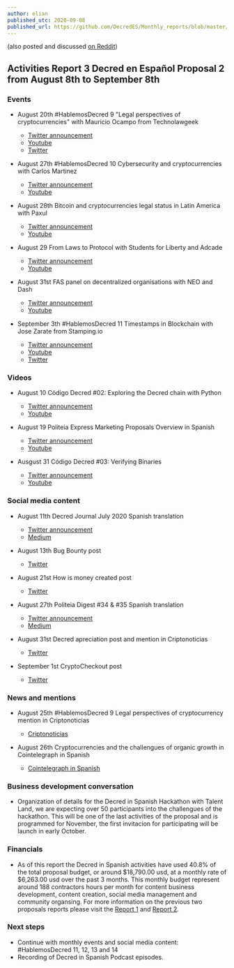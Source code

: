 ```yaml
---
author: elian
published_utc: 2020-09-08
published_url: https://github.com/DecredES/Monthly_reports/blob/master/Report_3.md
---
```


(also posted and discussed [on Reddit](https://www.reddit.com/r/decred/comments/ip0uke/activities_report_3_decred_en_espa%C3%B1ol_proposal_2/))

## Activities Report 3 Decred en Español Proposal 2 from August 8th to September 8th

### Events

- August 20th #HablemosDecred 9 "Legal perspectives of cryptocurrencies" with Mauricio Ocampo from Technolawgeek
  - [Twitter announcement](https://twitter.com/Decred_ES/status/1294416104723488769)
  - [Youtube](https://www.youtube.com/watch?v=VzELuWRqCo4&t=6s)
  - [Twitter](https://twitter.com/Decred_ES/status/1296570295176712192)

- August 27th #HablemosDecred 10 Cybersecurity and cryptocurrencies with Carlos Martinez
  - [Twitter announcement](https://twitter.com/Decred_ES/status/1298778395891961862)
  - [Youtube](https://www.youtube.com/watch?v=GosMlhxWK3M&t=3s)

- August 28th Bitcoin and cryptocurrencies legal status in Latin America with Paxul
  - [Twitter announcement](https://twitter.com/Decred_ES/status/1298664435188408320)
  - [Youtube](https://www.youtube.com/watch?v=S9klI1rUGvM)

- August 29 From Laws to Protocol with Students for Liberty and Adcade
  - [Twitter announcement](https://twitter.com/Decred_ES/status/1299506004607094784)
  - [Youtube]()

- August 31st FAS panel on decentralized organisations with NEO and Dash
  - [Twitter announcement](https://twitter.com/Decred_ES/status/1298275771333705728)
  - [Youtube](https://www.youtube.com/watch?v=yIlVTSObIzU&feature=youtu.be)

- September 3th #HablemosDecred 11 Timestamps in Blockchain with Jose Zarate from Stamping.io
  - [Twitter announcement](https://twitter.com/Decred_ES/status/1300809902777139200)
  - [Youtube](https://www.youtube.com/watch?v=QwsWiJ8v5qE&feature=youtu.be)
  - [Twitter](https://twitter.com/Decred_ES/status/1301277545418104835)

### Videos

- August 10 Código Decred #02: Exploring the Decred chain with Python
  - [Twitter announcement](https://twitter.com/Decred_ES/status/1292842239878627328)
  - [Youtube](https://www.youtube.com/watch?v=FGhklclRNt0)

- August 19 Politeia Express Marketing Proposals Overview in Spanish
  - [Twitter announcement](https://twitter.com/Decred_ES/status/1296148410173620225)
  - [Youtube]()

- Ausgust 31 Código Decred #03: Verifying Binaries
  - [Twitter announcement](https://twitter.com/Decred_ES/status/1300594435080757248)
  - [Youtube](https://www.youtube.com/watch?v=U3BwnmmF1Ro)

### Social media content

- August 11th Decred Journal July 2020 Spanish translation
  - [Twitter announcement](https://twitter.com/Decred_ES/status/1293238369657540609)
  - [Medium](https://medium.com/decred-es/revista-decred-julio-2020-2ce994d8ee8f)

- August 13th Bug Bounty post
  - [Twitter](https://twitter.com/Decred_ES/status/1293957931885568002)

- August 21st How is money created post
  - [Twitter](https://twitter.com/Decred_ES/status/1296830465987485702)

- August 27th Politeia Digest #34 & #35 Spanish translation
  - [Twitter announcement](https://twitter.com/Decred_ES/status/1299127558349389825)
  - [Medium](https://medium.com/decred-es/politeia-digest-spanish/home)

- August 31st Decred apreciation post and mention in Criptonoticias
  - [Twitter](https://twitter.com/Decred_ES/status/1300480136551297024)

- September 1st CryptoCheckout post
  - [Twitter](https://twitter.com/Decred_ES/status/1300951169343389698)

### News and mentions

- August 25th #HablemosDecred 9 Legal perspectives of cryptocurrency mention in Criptonoticias
  - [Criptonoticias](https://www.criptonoticias.com/mercados/nueva-plataforma-evento-legalidad-nem-decred-top-semanal/amp/?__twitter_impression=true)

- August 26th Cryptocurrencies and the challengues of organic growth in Cointelegraph in Spanish
  - [Cointelegraph in Spanish](https://es.cointelegraph.com/news/cryptology-and-marketing-the-challenges-of-organic-growth)

### Business development conversation

- Organization of details for the Decred in Spanish Hackathon with Talent Land, we are expecting over 50 participants into the challengues of the hackathon. This will be one of the last activities of the proposal and is programmed for November, the first invitacion for participating will be launch in early October.

### Financials

- As of this report the Decred in Spanish activities have used 40.8% of the total proposal budget, or around $18,790.00 usd, at a monthly rate of $6,263.00 usd over the past 3 months. This monthly budget represent around 188 contractors hours per month for content business development, content creation, social media management and community organsing. For more information on the previous two proposals reports please visit the [Report 1](https://www.reddit.com/r/decred/comments/hn4sve/activities_report_decred_en_espa%C3%B1ol_proposal_2/) and [Report 2](https://www.reddit.com/r/decred/comments/i7ue8h/activities_report_decred_en_espa%C3%B1ol_proposal_2/).

### Next steps

- Continue with monthly events and social media content: #HablemosDecred 11, 12, 13 and 14
- Recording of Decred in Spanish Podcast episodes.
